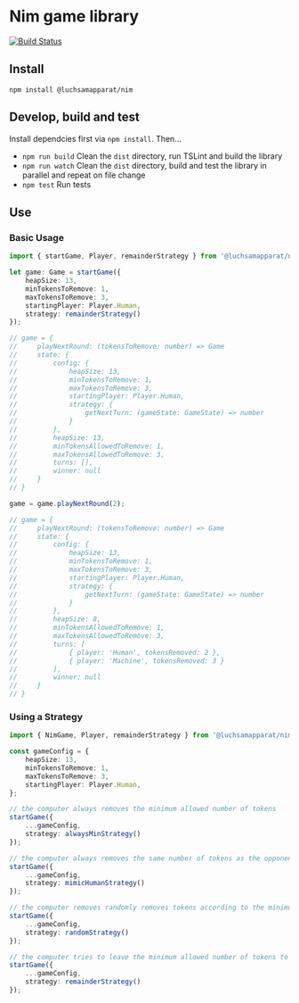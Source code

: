 # Nim game library

[![Build Status](https://travis-ci.org/luchsamapparat/nim.svg?branch=master)](https://travis-ci.org/luchsamapparat/nim)

## Install

```
npm install @luchsamapparat/nim
```

## Develop, build and test

Install dependcies first via `npm install`. Then...

* `npm run build` Clean the `dist` directory, run TSLint and build the library
* `npm run watch` Clean the `dist` directory, build and test the library in parallel and repeat on file change
* `npm test` Run tests

## Use

### Basic Usage

```ts
import { startGame, Player, remainderStrategy } from '@luchsamapparat/nim';

let game: Game = startGame({
    heapSize: 13,
    minTokensToRemove: 1,
    maxTokensToRemove: 3,
    startingPlayer: Player.Human,
    strategy: remainderStrategy()
});

// game = {
//     playNextRound: (tokensToRemove: number) => Game
//     state: {
//         config: {
//             heapSize: 13,
//             minTokensToRemove: 1,
//             maxTokensToRemove: 3,
//             startingPlayer: Player.Human,
//             strategy: {
//                 getNextTurn: (gameState: GameState) => number
//             }
//         },
//         heapSize: 13,
//         minTokensAllowedToRemove: 1,
//         maxTokensAllowedToRemove: 3,
//         turns: [],
//         winner: null
//     }
// }

game = game.playNextRound(2);

// game = {
//     playNextRound: (tokensToRemove: number) => Game
//     state: {
//         config: {
//             heapSize: 13,
//             minTokensToRemove: 1,
//             maxTokensToRemove: 3,
//             startingPlayer: Player.Human,
//             strategy: {
//                 getNextTurn: (gameState: GameState) => number
//             }
//         },
//         heapSize: 8,
//         minTokensAllowedToRemove: 1,
//         maxTokensAllowedToRemove: 3,
//         turns: [
//             { player: 'Human', tokensRemoved: 2 },
//             { player: 'Machine', tokensRemoved: 3 }
//         ],
//         winner: null
//     }
// }
```

### Using a Strategy

```ts
import { NimGame, Player, remainderStrategy } from '@luchsamapparat/nim';

const gameConfig = {
    heapSize: 13,
    minTokensToRemove: 1,
    maxTokensToRemove: 3,
    startingPlayer: Player.Human,
};

// the computer always removes the minimum allowed number of tokens
startGame({
    ...gameConfig,
    strategy: alwaysMinStrategy()
});

// the computer always removes the same number of tokens as the opponent did 
startGame({
    ...gameConfig,
    strategy: mimicHumanStrategy()
});

// the computer removes randomly removes tokens according to the minimum and maximun allowed number of tokens
startGame({
    ...gameConfig,
    strategy: randomStrategy()
});

// the computer tries to leave the minimum allowed number of tokens to the opponent in the last round
startGame({
    ...gameConfig,
    strategy: remainderStrategy()
});
```

